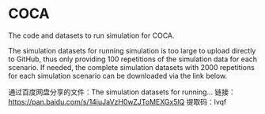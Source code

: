 # COCA
The code and datasets to run simulation for COCA. 

The simulation datasets for running simulation is too large to upload directly to GitHub, thus only providing 100 repetitions of the simulation data for each scenario. If needed, the complete simulation datasets with 2000 repetitions for each simulation scenario can be downloaded via the link below.

通过百度网盘分享的文件：The simulation datasets for running...
链接：https://pan.baidu.com/s/14iuJaVzH0wZJToMEXGx5lQ 
提取码：lvqf
